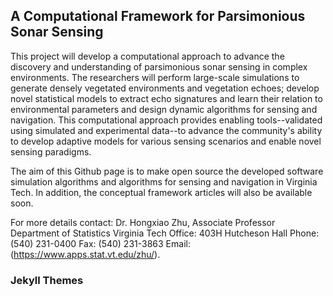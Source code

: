 ## A Computational Framework for Parsimonious Sonar Sensing

This project will develop a computational approach to advance the discovery and understanding of parsimonious sonar sensing in complex environments. The researchers will perform large-scale simulations to generate densely vegetated environments and vegetation echoes; develop novel statistical models to extract echo signatures and learn their relation to environmental parameters and design dynamic algorithms for sensing and navigation. This computational approach provides enabling tools--validated using simulated and experimental data--to advance the community's ability to develop adaptive models for various sensing scenarios and enable novel sensing paradigms. 

The aim of this Github page is to make open source the developed software simulation algorithms and algorithms for sensing and navigation in Virginia Tech. In addition, the conceptual framework articles will also be available soon.



For more details contact: 
Dr. Hongxiao Zhu,
Associate Professor
Department of Statistics
Virginia Tech
Office: 403H Hutcheson Hall
Phone: (540) 231-0400
Fax: (540) 231-3863
Email:
(https://www.apps.stat.vt.edu/zhu/).

### Jekyll Themes
